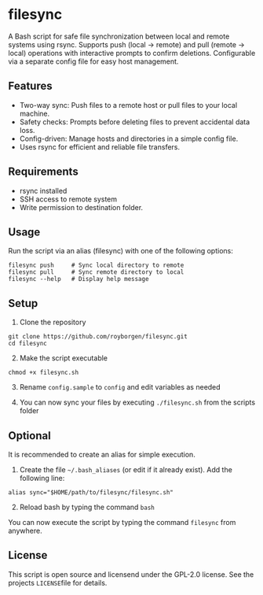 # filesync
A Bash script for safe file synchronization between local and remote systems using rsync. Supports push (local → remote) and pull (remote → local) operations with interactive prompts to confirm deletions. Configurable via a separate config file for easy host management.

## Features
- Two-way sync: Push files to a remote host or pull files to your local machine.
- Safety checks: Prompts before deleting files to prevent accidental data loss.
- Config-driven: Manage hosts and directories in a simple config file.
- Uses rsync for efficient and reliable file transfers.


## Requirements
- rsync installed
- SSH access to remote system
- Write permission to destination folder. 

## Usage
Run the script via an alias (filesync) with one of the following options:

```
filesync push     # Sync local directory to remote
filesync pull     # Sync remote directory to local
filesync --help   # Display help message
```

## Setup
1. Clone the repository

```
git clone https://github.com/royborgen/filesync.git
cd filesync
```

2. Make the script executable
```
chmod +x filesync.sh
```

3. Rename `config.sample` to `config` and edit variables as needed

4. You can now sync your files by executing `./filesync.sh` from the scripts folder

## Optional
It is recommended to create an alias for simple execution. 
1. Create the file `~/.bash_aliases` (or edit if it already exist). Add the following line: 
```
alias sync="$HOME/path/to/filesync/filesync.sh"
```
2. Reload bash by typing the command `bash` 

You can now execute the script by typing the command `filesync` from anywhere. 

## License
This script is open source and licensend under the GPL-2.0 license. See the projects `LICENSE`file for details. 
